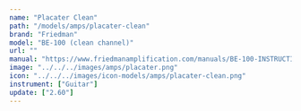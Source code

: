 ```yaml
---
name: "Placater Clean"
path: "/models/amps/placater-clean"
brand: "Friedman"
model: "BE-100 (clean channel)"
url: ""
manual: "https://www.friedmanamplification.com/manuals/BE-100-INSTRUCTION-MANUAL.pdf"
image: "../../../images/amps/placater.png"
icon: "../../../images/icon-models/amps/placater-clean.png"
instrument: ["Guitar"]
update: ["2.60"]
---
```

